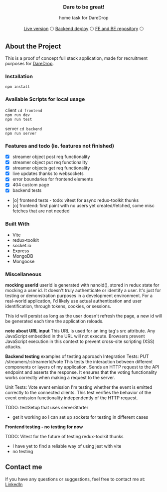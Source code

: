 <div align="center">
 
  <h3 align="center">Dare to be great!</h3>

  <p align="center">
    home task for DareDrop
    <br />
    <br />
    <a href="https://streamerrate.netlify.app/">Live version</a> 
    &#9898;
    <a href="https://streamerratebe.onrender.com/">Backend deploy</a> 
    &#9898;
    <a href="https://github.com/MaciejFigat/streamerRating">FE and BE repository</a>
    &#9898;
  </p>
</div>

## About the Project

This is a proof of concept full stack application, made for recruitment purposes for [DareDrop](https://daredrop.com/).

### Installation 

`npm install`

### Available Scripts for local usage

client
`cd frontend`  
`npm run dev`  
`npm run test`  

server
`cd backend`  
`npm run server`  


### Features and todo (ie. features not finished)

- [x] streamer object post req functionality
- [x] streamer object put req functionality
- [x] streamer objects get req functionality
- [x] live updates thanks to websockets
- [x] error boundaries for frontend elements
- [x] 404 custom page
- [x] backend tests
- [o] frontend tests - todo: vitest for async redux-toolkit thunks
- [o] frontend: first paint with no users yet created/fetched, some misc fetches that are not needed  

### Built With
- Vite 
- redux-toolkit 
- socket.io
- Express
- MongoDB
- Mongoose

### Miscellaneous

**mocking userId**
userId is generated with nanoid(), stored in redux state for mocking a user id.
It doesn't truly authenticate or identify a user. It's just for testing or demonstration purposes in a development environment. For a real-world application, I'd likely use actual authentication and user identification, through tokens, cookies, or sessions.

This id will persist as long as the user doesn't refresh the page, a new id will be generated each time the application reloads.


**note about URL input**
This URL is used for an img tag's src attribute. Any JavaScript embedded in the URL will not execute. Browsers prevent JavaScript execution in this context to prevent cross-site scripting (XSS) attacks.


**Backend testing** 
examples of testing approach
Integration Tests: PUT /streamers/:streamerId/vote
This tests the interaction between different components or layers of my application. Sends an HTTP request to the API endpoint and asserts the response. It ensures that the voting functionality works correctly when making a request to the server.

Unit Tests: Vote event emission 
I'm testing whether the event is emitted correctly to the connected clients.
This test verifies the behavior of the event emission functionality independently of the HTTP request. 

TODO: testSetup that uses serverStarter
* get it working so I can set up sockets for testing in different cases

**Frontend testing - no testing for now** 

TODO: Vitest for the future of testing redux-toolkit thunks
* I have yet to find a reliable way of using jest with vite
* no testing 


## Contact me 

If you have any questions or suggestions, feel free to contact me at:
[LinkedIn](https://www.linkedin.com/in/maciej-figat/)